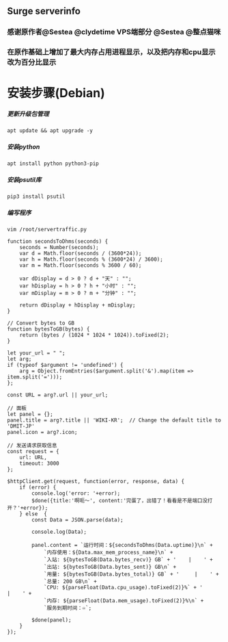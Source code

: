 ## Surge serverinfo
### 感谢原作者@Sestea @clydetime  VPS端部分 @Sestea @整点猫咪
### 在原作基础上增加了最大内存占用进程显示，以及把内存和cpu显示改为百分比显示

# 安装步骤(Debian)

##### 更新升级包管理
`apt update && apt upgrade -y`
##### 安装python
`apt install python python3-pip`
##### 安装psutil库
`pip3 install psutil`
##### 编写程序
`vim /root/servertraffic.py`
```// Convert seconds to days, hours, minutes
function secondsToDhms(seconds) {
    seconds = Number(seconds);
    var d = Math.floor(seconds / (3600*24));
    var h = Math.floor(seconds % (3600*24) / 3600);
    var m = Math.floor(seconds % 3600 / 60);
    
    var dDisplay = d > 0 ? d + "天" : "";
    var hDisplay = h > 0 ? h + "小时" : "";
    var mDisplay = m > 0 ? m + "分钟" : "";
    
    return dDisplay + hDisplay + mDisplay; 
}

// Convert bytes to GB
function bytesToGB(bytes) {
    return (bytes / (1024 * 1024 * 1024)).toFixed(2);
}

let your_url = " ";
let arg;
if (typeof $argument != 'undefined') {
    arg = Object.fromEntries($argument.split('&').map(item => item.split('=')));
};

const URL = arg?.url || your_url;

// 面板
let panel = {};
panel.title = arg?.title || 'WIKI-KR';  // Change the default title to 'DMIT-JP'
panel.icon = arg?.icon;

// 发送请求获取信息
const request = {
    url: URL,
    timeout: 3000
};

$httpClient.get(request, function(error, response, data) {
    if (error) {
        console.log('error: '+error);
        $done({title:'啊呃～', content:'完蛋了，出错了！看看是不是端口没打开？'+error});
    } else  {
        const Data = JSON.parse(data);
        
        console.log(Data);

        panel.content = `运行时间：${secondsToDhms(Data.uptime)}\n` +
            `内存使用：${Data.max_mem_process_name}\n` +
            `入站: ${bytesToGB(Data.bytes_recv)} GB` + '    |    ' + 
            `出站: ${bytesToGB(Data.bytes_sent)} GB\n` +
            `用量: ${bytesToGB(Data.bytes_total)} GB` + '     |    ' + 
            `总量: 200 GB\n` +
            `CPU: ${parseFloat(Data.cpu_usage).toFixed(2)}%` + '           |    ' + 
            `内存: ${parseFloat(Data.mem_usage).toFixed(2)}%\n` +
            `服务到期时间：♾️`;

        $done(panel);
    }
});
```
